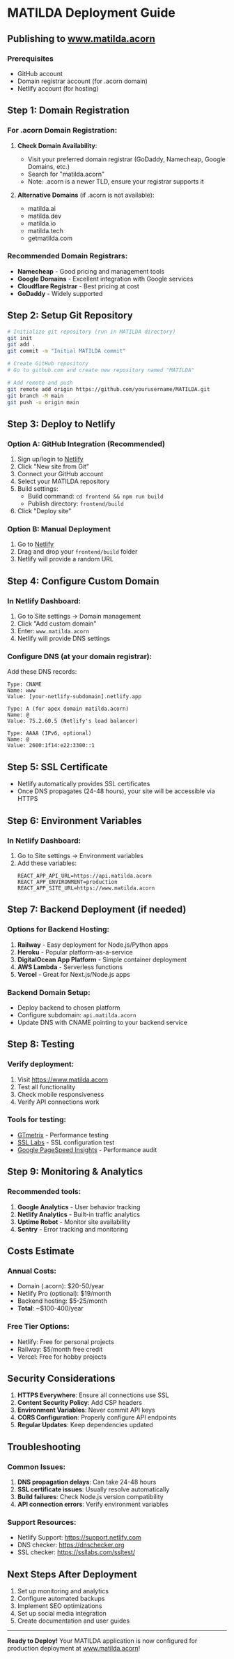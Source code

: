 # MATILDA Deployment Guide
## Publishing to www.matilda.acorn

### Prerequisites
- GitHub account
- Domain registrar account (for .acorn domain)
- Netlify account (for hosting)

## Step 1: Domain Registration

### For .acorn Domain Registration:
1. **Check Domain Availability**:
   - Visit your preferred domain registrar (GoDaddy, Namecheap, Google Domains, etc.)
   - Search for "matilda.acorn"
   - Note: .acorn is a newer TLD, ensure your registrar supports it

2. **Alternative Domains** (if .acorn is not available):
   - matilda.ai
   - matilda.dev
   - matilda.io
   - matilda.tech
   - getmatilda.com

### Recommended Domain Registrars:
- **Namecheap** - Good pricing and management tools
- **Google Domains** - Excellent integration with Google services
- **Cloudflare Registrar** - Best pricing at cost
- **GoDaddy** - Widely supported

## Step 2: Setup Git Repository

```bash
# Initialize git repository (run in MATILDA directory)
git init
git add .
git commit -m "Initial MATILDA commit"

# Create GitHub repository
# Go to github.com and create new repository named "MATILDA"

# Add remote and push
git remote add origin https://github.com/yourusername/MATILDA.git
git branch -M main
git push -u origin main
```

## Step 3: Deploy to Netlify

### Option A: GitHub Integration (Recommended)
1. Sign up/login to [Netlify](https://netlify.com)
2. Click "New site from Git"
3. Connect your GitHub account
4. Select your MATILDA repository
5. Build settings:
   - Build command: `cd frontend && npm run build`
   - Publish directory: `frontend/build`
6. Click "Deploy site"

### Option B: Manual Deployment
1. Go to [Netlify](https://netlify.com)
2. Drag and drop your `frontend/build` folder
3. Netlify will provide a random URL

## Step 4: Configure Custom Domain

### In Netlify Dashboard:
1. Go to Site settings → Domain management
2. Click "Add custom domain"
3. Enter: `www.matilda.acorn`
4. Netlify will provide DNS settings

### Configure DNS (at your domain registrar):
Add these DNS records:

```
Type: CNAME
Name: www
Value: [your-netlify-subdomain].netlify.app

Type: A (for apex domain matilda.acorn)
Name: @
Value: 75.2.60.5 (Netlify's load balancer)

Type: AAAA (IPv6, optional)
Name: @
Value: 2600:1f14:e22:3300::1
```

## Step 5: SSL Certificate
- Netlify automatically provides SSL certificates
- Once DNS propagates (24-48 hours), your site will be accessible via HTTPS

## Step 6: Environment Variables

### In Netlify Dashboard:
1. Go to Site settings → Environment variables
2. Add these variables:
   ```
   REACT_APP_API_URL=https://api.matilda.acorn
   REACT_APP_ENVIRONMENT=production
   REACT_APP_SITE_URL=https://www.matilda.acorn
   ```

## Step 7: Backend Deployment (if needed)

### Options for Backend Hosting:
1. **Railway** - Easy deployment for Node.js/Python apps
2. **Heroku** - Popular platform-as-a-service
3. **DigitalOcean App Platform** - Simple container deployment
4. **AWS Lambda** - Serverless functions
5. **Vercel** - Great for Next.js/Node.js apps

### Backend Domain Setup:
- Deploy backend to chosen platform
- Configure subdomain: `api.matilda.acorn`
- Update DNS with CNAME pointing to your backend service

## Step 8: Testing

### Verify deployment:
1. Visit https://www.matilda.acorn
2. Test all functionality
3. Check mobile responsiveness
4. Verify API connections work

### Tools for testing:
- [GTmetrix](https://gtmetrix.com) - Performance testing
- [SSL Labs](https://ssllabs.com/ssltest/) - SSL configuration test
- [Google PageSpeed Insights](https://pagespeed.web.dev) - Performance audit

## Step 9: Monitoring & Analytics

### Recommended tools:
1. **Google Analytics** - User behavior tracking
2. **Netlify Analytics** - Built-in traffic analytics
3. **Uptime Robot** - Monitor site availability
4. **Sentry** - Error tracking and monitoring

## Costs Estimate

### Annual Costs:
- Domain (.acorn): $20-50/year
- Netlify Pro (optional): $19/month
- Backend hosting: $5-25/month
- **Total**: ~$100-400/year

### Free Tier Options:
- Netlify: Free for personal projects
- Railway: $5/month free credit
- Vercel: Free for hobby projects

## Security Considerations

1. **HTTPS Everywhere**: Ensure all connections use SSL
2. **Content Security Policy**: Add CSP headers
3. **Environment Variables**: Never commit API keys
4. **CORS Configuration**: Properly configure API endpoints
5. **Regular Updates**: Keep dependencies updated

## Troubleshooting

### Common Issues:
1. **DNS propagation delays**: Can take 24-48 hours
2. **SSL certificate issues**: Usually resolve automatically
3. **Build failures**: Check Node.js version compatibility
4. **API connection errors**: Verify environment variables

### Support Resources:
- Netlify Support: https://support.netlify.com
- DNS checker: https://dnschecker.org
- SSL checker: https://ssllabs.com/ssltest/

## Next Steps After Deployment

1. Set up monitoring and analytics
2. Configure automated backups
3. Implement SEO optimizations
4. Set up social media integration
5. Create documentation and user guides

---

**Ready to Deploy!** 
Your MATILDA application is now configured for production deployment at www.matilda.acorn!
